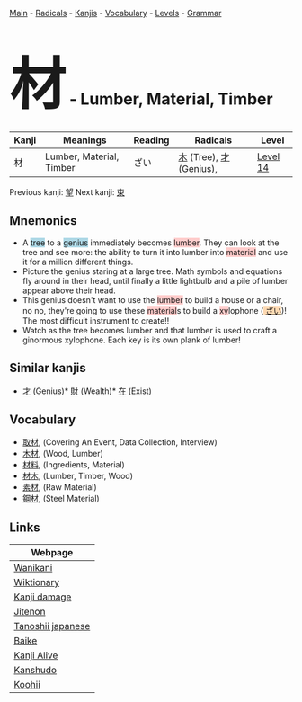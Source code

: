 <style> bigfont {font-size: 100px}</style>
[Main](../index.md) -
[Radicals](../radicals.md) -
[Kanjis](../kanjis.md) -
[Vocabulary](../vocabulary.md) -
[Levels](../levels.md) -
[Grammar](../grammar.md)
# <bigfont> 材</bigfont> - Lumber, Material, Timber 

| Kanji | Meanings | Reading | Radicals | Level |
| --- | --- | --- | --- | --- |
| 材 | Lumber, Material, Timber | ざい | [木](../radicals/木.md) (Tree), [才](../radicals/才.md) (Genius),  | [Level 14](../levels/wk_level14.md) |

Previous kanji: [望](望.md) Next kanji: [束](束.md) 

## Mnemonics
 * A <span style="background-color:#ADD8E6"> tree</span> to a <span style="background-color:#ADD8E6"> genius</span> immediately becomes <span style="background-color:#ffcccb"> lumber</span>. They can look at the tree and see more: the ability to turn it into lumber into <span style="background-color:#ffcccb"> material</span> and use it for a million different things.
* Picture the genius staring at a large tree. Math symbols and equations fly around in their head, until finally a little lightbulb and a pile of lumber appear above their head.
* This genius doesn't want to use the <span style="background-color:#ffcccb"> lumber</span> to build a house or a chair, no no, they're going to use these <span style="background-color:#ffcccb"> material</span>s to build a <span style="background-color:#ffcccb"> xy</span>lophone (<span style="background-color:#fed8b1"> [ざい](https://jisho.org/search/ざい)</span>)! The most difficult instrument to create!!
* Watch as the tree becomes lumber and that lumber is used to craft a ginormous xylophone. Each key is its own plank of lumber!


## Similar kanjis
 * [才](才.md) (Genius)* [財](財.md) (Wealth)* [在](在.md) (Exist)


## Vocabulary
 * [取材](../vocabulary/材.md), (Covering An Event, Data Collection, Interview)
* [木材](../vocabulary/材.md), (Wood, Lumber)
* [材料](../vocabulary/材.md), (Ingredients, Material)
* [材木](../vocabulary/材.md), (Lumber, Timber, Wood)
* [素材](../vocabulary/材.md), (Raw Material)
* [鋼材](../vocabulary/材.md), (Steel Material)



## Links 

| Webpage |
| --- |
| [Wanikani          ](https://www.wanikani.com/kanji/材) |
| [Wiktionary        ](https://en.wiktionary.org/wiki/材) |
| [Kanji damage      ](http://www.kanjidamage.com/kanji/search?utf8=✓&q=材) |
| [Jitenon           ](https://jitenon.com/kanji/材) |
| [Tanoshii japanese ](https://www.tanoshiijapanese.com/dictionary/kanji.cfm?k=材) |
| [Baike             ](https://baike.baidu.com/item/材) |
| [Kanji Alive       ](https://app.kanjialive.com/材) |
| [Kanshudo          ](https://www.kanshudo.com/searchmn?q=材) |
| [Koohii            ](https://kanji.koohii.com/study/kanji/材) |
